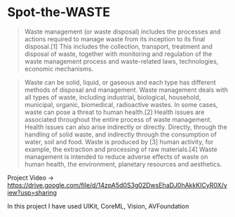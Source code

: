 # Spot-the-WASTE

>Waste management (or waste disposal) includes the processes and actions required to manage waste from its inception to its final disposal.[1] This includes the collection, transport, treatment and disposal of waste, together with monitoring and regulation of the waste management process and waste-related laws, technologies, economic mechanisms.

>Waste can be solid, liquid, or gaseous and each type has different methods of disposal and management. Waste management deals with all types of waste, including industrial, biological, household, municipal, organic, biomedical, radioactive wastes. In some cases, waste can pose a threat to human health.[2] Health issues are associated throughout the entire process of waste management. Health issues can also arise indirectly or directly. Directly, through the handling of solid waste, and indirectly through the consumption of water, soil and food. Waste is produced by [3] human activity, for example, the extraction and processing of raw materials.[4] Waste management is intended to reduce adverse effects of waste on human health, the environment, planetary resources and aesthetics.

Project Video -> https://drive.google.com/file/d/14zpA5d0S3g02DwsEhaDJ0hAkkKICyR0X/view?usp=sharing

In this project I have used 
UIKit,
CoreML,
Vision,
AVFoundation

